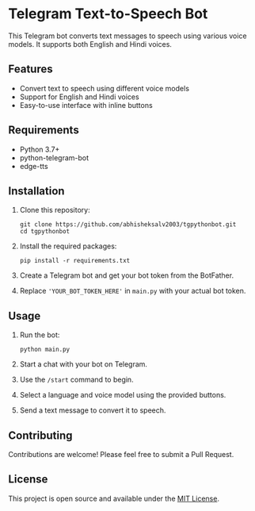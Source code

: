 # Telegram Text-to-Speech Bot

This Telegram bot converts text messages to speech using various voice models. It supports both English and Hindi voices.

## Features

- Convert text to speech using different voice models
- Support for English and Hindi voices
- Easy-to-use interface with inline buttons

## Requirements

- Python 3.7+
- python-telegram-bot
- edge-tts

## Installation

1. Clone this repository:
   ```
   git clone https://github.com/abhisheksalv2003/tgpythonbot.git
   cd tgpythonbot
   ```

2. Install the required packages:
   ```
   pip install -r requirements.txt
   ```

3. Create a Telegram bot and get your bot token from the BotFather.

4. Replace `'YOUR_BOT_TOKEN_HERE'` in `main.py` with your actual bot token.

## Usage

1. Run the bot:
   ```
   python main.py
   ```

2. Start a chat with your bot on Telegram.

3. Use the `/start` command to begin.

4. Select a language and voice model using the provided buttons.

5. Send a text message to convert it to speech.

## Contributing

Contributions are welcome! Please feel free to submit a Pull Request.

## License

This project is open source and available under the [MIT License](LICENSE).
